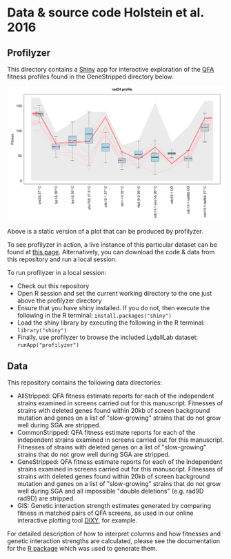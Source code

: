 # Data & source code Holstein et al. 2016

## Profilyzer

This directory contains a [Shiny](https://shiny.rstudio.com/) app for interactive exploration of the [QFA](http://research.ncl.ac.uk) fitness profiles found in the GeneStripped directory below.

![A static version of a profilyzer plot](Demo.png?raw=true)

Above is a static version of a plot that can be produced by profilyzer.

To see profilyzer in action, a live instance of this particular dataset can be found at [this page](http://research.ncl.ac.uk/qfa/Holstein2016).  Alternatively, you can download the code & data from this repository and run a local session.

To run profilyzer in a local session: 
* Check out this repository
* Open R session and set the current working directory to the one just above the profilyzer directory
* Ensure that you have shiny installed.  If you do not, then execute the following in the R terminal: `install.packages("shiny")`
* Load the shiny library by executing the following in the R terminal: `library("shiny")`
* Finally, use profilyzer to browse the included LydallLab dataset: `runApp("profilyzer")`

## Data

This repository contains the following data directories:

* AllStripped: QFA fitness estimate reports for each of the independent strains examined in screens carried out for this manuscript.  Fitnesses of strains with deleted genes found within 20kb of screen background mutation and genes on a list of "slow-growing" strains that do not grow well during SGA are stripped.
* CommonStripped: QFA fitness estimate reports for each of the independent strains examined in screens carried out for this manuscript.  Fitnesses of strains with deleted genes on a list of "slow-growing" strains that do not grow well during SGA are stripped.
* GeneStripped: QFA fitness estimate reports for each of the independent strains examined in screens carried out for this manuscript.  Fitnesses of strains with deleted genes found within 20kb of screen background mutation and genes on a list of "slow-growing" strains that do not grow well during SGA and all impossible "double deletions" (e.g. rad9D rad9D)  are stripped.
* GIS: Genetic interaction strength estimates generated by comparing fitness in matched pairs of QFA screens, as used in our online interactive plotting tool [DIXY](http://bsu-srv.ncl.ac.uk/dixy-telo/viz/), for example.  

For detailed description of how to interpret columns and how fitnesses and genetic interaction strengths are calculated, please see the documentation for the [R package](http://qfa.r-forge.r-project.org/) which was used to generate them.

